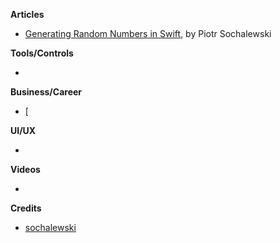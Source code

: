 
**Articles**

* [Generating Random Numbers in Swift](https://www.netguru.co/codestories/generating-random-numbers-in-swift), by Piotr Sochalewski

**Tools/Controls**

* 

**Business/Career**

* [

**UI/UX**

* 

**Videos**

* 

**Credits**

* [sochalewski](https://github.com/sochalewski)
